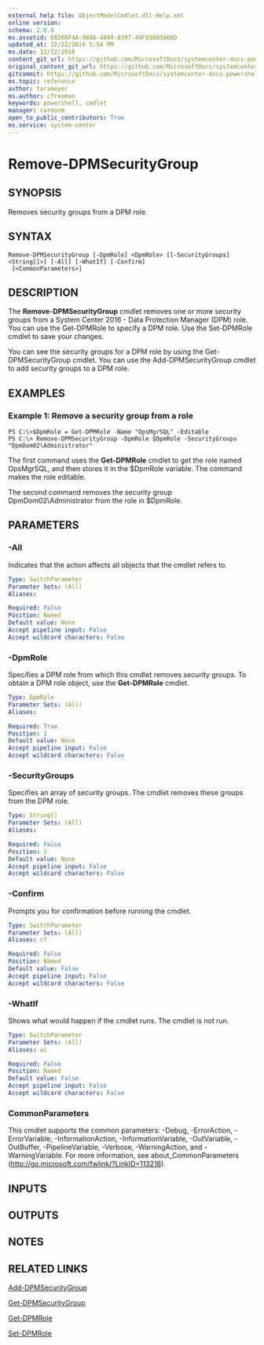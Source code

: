 ```yaml
---
external help file: ObjectModelCmdlet.dll-Help.xml
online version: 
schema: 2.0.0
ms.assetid: E8286F4A-968A-4849-8397-49F83083068D
updated_at: 12/22/2016 5:54 PM
ms.date: 12/22/2016
content_git_url: https://github.com/MicrosoftDocs/systemcenter-docs-powershell/blob/master/systemcenter-cmdlets/SystemCenter2016/DataProtectionManager/vlatest/Remove-DPMSecurityGroup.md
original_content_git_url: https://github.com/MicrosoftDocs/systemcenter-docs-powershell/blob/master/systemcenter-cmdlets/SystemCenter2016/DataProtectionManager/vlatest/Remove-DPMSecurityGroup.md
gitcommit: https://github.com/MicrosoftDocs/systemcenter-docs-powershell/blob/17c3a51bd892aad46c731d9f381f0704b4815004/systemcenter-cmdlets/SystemCenter2016/DataProtectionManager/vlatest/Remove-DPMSecurityGroup.md
ms.topic: reference
author: tarameyer
ms.author: cfreeman
keywords: powershell, cmdlet
manager: carmonm
open_to_public_contributors: True
ms.service: system-center
---
```


# Remove-DPMSecurityGroup

## SYNOPSIS
Removes security groups from a DPM role.

## SYNTAX

```
Remove-DPMSecurityGroup [-DpmRole] <DpmRole> [[-SecurityGroups] <String[]>] [-All] [-WhatIf] [-Confirm]
 [<CommonParameters>]
```

## DESCRIPTION
The **Remove-DPMSecurityGroup** cmdlet removes one or more security groups from a System Center 2016 - Data Protection Manager (DPM) role.
You can use the Get-DPMRole to specify a DPM role.
Use the Set-DPMRole cmdlet to save your changes.

You can see the security groups for a DPM role by using the Get-DPMSecurityGroup cmdlet.
You can use the Add-DPMSecurityGroup cmdlet to add security groups to a DPM role.

## EXAMPLES

### Example 1: Remove a security group from a role
```
PS C:\>$DpmRole = Get-DPMRole -Name "OpsMgrSQL" -Editable
PS C:\> Remove-DPMSecurityGroup -DpmRole $DpmRole -SecurityGroups "DpmDom02\Administrator"
```

The first command uses the **Get-DPMRole** cmdlet to get the role named OpsMgrSQL, and then stores it in the $DpmRole variable.
The command makes the role editable.

The second command removes the security group DpmDom02\Administrator from the role in $DpmRole.

## PARAMETERS

### -All
Indicates that the action affects all objects that the cmdlet refers to.

```yaml
Type: SwitchParameter
Parameter Sets: (All)
Aliases: 

Required: False
Position: Named
Default value: None
Accept pipeline input: False
Accept wildcard characters: False
```

### -DpmRole
Specifies a DPM role from which this cmdlet removes security groups.
To obtain a DPM role object, use the **Get-DPMRole** cmdlet.

```yaml
Type: DpmRole
Parameter Sets: (All)
Aliases: 

Required: True
Position: 1
Default value: None
Accept pipeline input: False
Accept wildcard characters: False
```

### -SecurityGroups
Specifies an array of security groups.
The cmdlet removes these groups from the DPM role.

```yaml
Type: String[]
Parameter Sets: (All)
Aliases: 

Required: False
Position: 2
Default value: None
Accept pipeline input: False
Accept wildcard characters: False
```

### -Confirm
Prompts you for confirmation before running the cmdlet.

```yaml
Type: SwitchParameter
Parameter Sets: (All)
Aliases: cf

Required: False
Position: Named
Default value: False
Accept pipeline input: False
Accept wildcard characters: False
```

### -WhatIf
Shows what would happen if the cmdlet runs.
The cmdlet is not run.

```yaml
Type: SwitchParameter
Parameter Sets: (All)
Aliases: wi

Required: False
Position: Named
Default value: False
Accept pipeline input: False
Accept wildcard characters: False
```

### CommonParameters
This cmdlet supports the common parameters: -Debug, -ErrorAction, -ErrorVariable, -InformationAction, -InformationVariable, -OutVariable, -OutBuffer, -PipelineVariable, -Verbose, -WarningAction, and -WarningVariable. For more information, see about_CommonParameters (http://go.microsoft.com/fwlink/?LinkID=113216).

## INPUTS

## OUTPUTS

## NOTES

## RELATED LINKS

[Add-DPMSecurityGroup](xref:SystemCenter2016/DataProtectionManager/vlatest/Add-DPMSecurityGroup.md)

[Get-DPMSecurityGroup](xref:SystemCenter2016/DataProtectionManager/vlatest/Get-DPMSecurityGroup.md)

[Get-DPMRole](xref:SystemCenter2016/DataProtectionManager/vlatest/Get-DPMRole.md)

[Set-DPMRole](xref:SystemCenter2016/DataProtectionManager/vlatest/Set-DPMRole.md)


